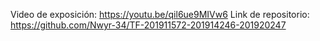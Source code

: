 Video de exposición: https://youtu.be/qil6ue9MIVw6
Link de repositorio: https://github.com/Nwyr-34/TF-201911572-201914246-201920247